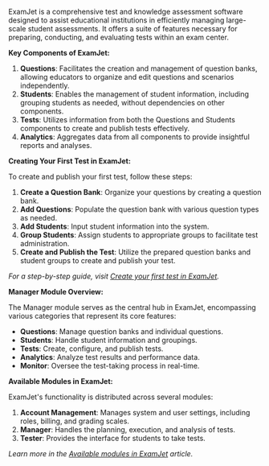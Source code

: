 ExamJet is a comprehensive test and knowledge assessment software designed to assist educational institutions in efficiently managing large-scale student assessments. It offers a suite of features necessary for preparing, conducting, and evaluating tests within an exam center.

**Key Components of ExamJet:**

1. **Questions**: Facilitates the creation and management of question banks, allowing educators to organize and edit questions and scenarios independently.
2. **Students**: Enables the management of student information, including grouping students as needed, without dependencies on other components.
3. **Tests**: Utilizes information from both the Questions and Students components to create and publish tests effectively.
4. **Analytics**: Aggregates data from all components to provide insightful reports and analyses.

**Creating Your First Test in ExamJet:**

To create and publish your first test, follow these steps:

1. **Create a Question Bank**: Organize your questions by creating a question bank.
2. **Add Questions**: Populate the question bank with various question types as needed.
3. **Add Students**: Input student information into the system.
4. **Group Students**: Assign students to appropriate groups to facilitate test administration.
5. **Create and Publish the Test**: Utilize the prepared question banks and student groups to create and publish your test.

*For a step-by-step guide, visit [Create your first test in ExamJet](/docs/getting-started/create-your-first-test-in-examjet/).*

**Manager Module Overview:**

The Manager module serves as the central hub in ExamJet, encompassing various categories that represent its core features:

- **Questions**: Manage question banks and individual questions.
- **Students**: Handle student information and groupings.
- **Tests**: Create, configure, and publish tests.
- **Analytics**: Analyze test results and performance data.
- **Monitor**: Oversee the test-taking process in real-time.

**Available Modules in ExamJet:**

ExamJet's functionality is distributed across several modules:

1. **Account Management**: Manages system and user settings, including roles, billing, and grading scales.
2. **Manager**: Handles the planning, execution, and analysis of tests.
3. **Tester**: Provides the interface for students to take tests.

*Learn more in the [Available modules in ExamJet](/docs/getting-started/available-modules-in-examjet/) article.*

